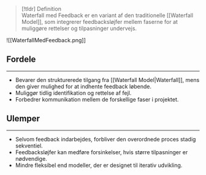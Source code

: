 
>[!tldr] Definition  
Waterfall med Feedback er en variant af den traditionelle [[Waterfall Model]], som integrerer feedbacksløjfer mellem faserne for at muliggøre rettelser og tilpasninger undervejs.

![[WaterfallMedFeedback.png]]
## Fordele
---
- Bevarer den strukturerede tilgang fra [[Waterfall Model|Waterfall]], mens den giver mulighed for at indhente feedback løbende.
- Muliggør tidlig identifikation og rettelse af fejl.
- Forbedrer kommunikation mellem de forskellige faser i projektet.

## Ulemper
---
- Selvom feedback indarbejdes, forbliver den overordnede proces stadig sekventiel.
- Feedbacksløjfer kan medføre forsinkelser, hvis større tilpasninger er nødvendige.
- Mindre fleksibel end modeller, der er designet til iterativ udvikling.
